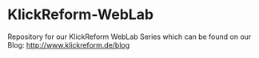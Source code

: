 KlickReform-WebLab
==================

Repository for our KlickReform WebLab Series which can be found on our Blog: http://www.klickreform.de/blog